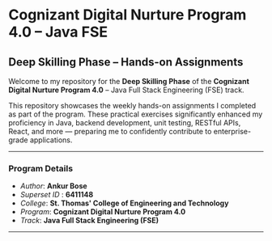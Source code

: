 # Cognizant Digital Nurture Program 4.0 – Java FSE  
## Deep Skilling Phase – Hands-on Assignments

Welcome to my repository for the **Deep Skilling Phase** of the **Cognizant Digital Nurture Program 4.0** – Java Full Stack Engineering (FSE) track.

This repository showcases the weekly hands-on assignments I completed as part of the program. These practical exercises significantly enhanced my proficiency in Java, backend development, unit testing, RESTful APIs, React, and more — preparing me to confidently contribute to enterprise-grade applications.

---

### Program Details

- *Author*: **Ankur Bose** 
- *Superset ID* : **6411148**  
- *College*: **St. Thomas' College of Engineering and Technology**  
- *Program*: **Cognizant Digital Nurture Program 4.0**
- *Track*: **Java Full Stack Engineering (FSE)**
---

